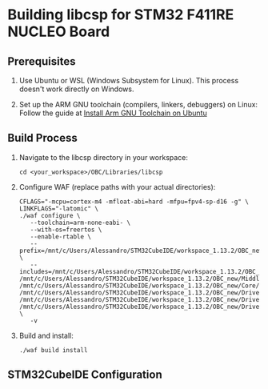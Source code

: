 # Building libcsp for STM32 F411RE NUCLEO Board

## Prerequisites

1. Use Ubuntu or WSL (Windows Subsystem for Linux). This process doesn't work directly on Windows.

2. Set up the ARM GNU toolchain (compilers, linkers, debuggers) on Linux:
   Follow the guide at [Install Arm GNU Toolchain on Ubuntu](https://lindevs.com/install-arm-gnu-toolchain-on-ubuntu)

## Build Process

1. Navigate to the libcsp directory in your workspace:
   ```
   cd <your_workspace>/OBC/Libraries/libcsp
   ```

2. Configure WAF (replace paths with your actual directories):
   ```
   CFLAGS="-mcpu=cortex-m4 -mfloat-abi=hard -mfpu=fpv4-sp-d16 -g" \
   LINKFLAGS="-latomic" \
   ./waf configure \
      --toolchain=arm-none-eabi- \
      --with-os=freertos \
      --enable-rtable \
      --prefix=/mnt/c/Users/Alessandro/STM32CubeIDE/workspace_1.13.2/OBC_new/Libraries \
      --includes=/mnt/c/Users/Alessandro/STM32CubeIDE/workspace_1.13.2/OBC_new/Middlewares/Third_Party/FreeRTOS/Source/include,\
   /mnt/c/Users/Alessandro/STM32CubeIDE/workspace_1.13.2/OBC_new/Middlewares/Third_Party/FreeRTOS/Source/portable/GCC/ARM_CM4F,\
   /mnt/c/Users/Alessandro/STM32CubeIDE/workspace_1.13.2/OBC_new/Core/Inc,\
   /mnt/c/Users/Alessandro/STM32CubeIDE/workspace_1.13.2/OBC_new/Drivers/STM32F4xx_HAL_Driver/Inc,\
   /mnt/c/Users/Alessandro/STM32CubeIDE/workspace_1.13.2/OBC_new/Drivers/CMSIS/Device/ST/STM32F4xx/Include,\
   /mnt/c/Users/Alessandro/STM32CubeIDE/workspace_1.13.2/OBC_new/Drivers/CMSIS/Include \
      -v
   ```

3. Build and install:
   ```
   ./waf build install
   ```

## STM32CubeIDE Configuration
